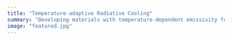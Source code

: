 ```yaml
---
title: "Temperature-adaptive Radiative Cooling"
summary: "Developing materials with temperature-dependent emissivity for energy-efficient thermal regulation."
image: "featured.jpg"
---
```

